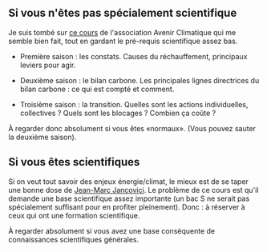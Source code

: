 
## Si vous n'êtes pas spécialement scientifique

Je suis tombé sur [ce cours](https://avenirclimatique.org/mooc/) de l'association Avenir Climatique qui me semble bien fait, tout en gardant le pré-requis scientifique assez bas.

- Première saison : les constats. Causes du réchauffement, principaux leviers pour agir.

- Deuxième saison : le bilan carbone. Les principales lignes directrices du bilan carbone : ce qui est compté et comment.

- Troisième saison : la transition. Quelles sont les actions individuelles, collectives ? Quels sont les blocages ? Combien ça coûte ?

À regarder donc absolument si vous êtes «normaux». (Vous pouvez sauter la deuxième saison).

## Si vous êtes scientifiques

Si on veut tout savoir des enjeux énergie/climat, le mieux est de se taper une bonne dose de [Jean-Marc Jancovici](https://jancovici.com/publications-et-co/cours-mines-paristech-2019/cours-mines-paris-tech-juin-2019/). Le problème de ce cours est qu'il demande une base scientifique assez importante (un bac S ne serait pas spécialement suffisant pour en profiter pleinement). Donc : à réserver à ceux qui ont une formation scientifique.


À regarder absolument si vous avez une base conséquente de connaissances scientifiques générales.


